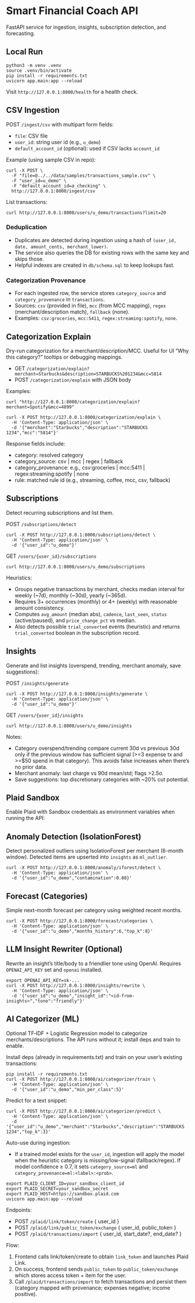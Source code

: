 # Smart Financial Coach API

FastAPI service for ingestion, insights, subscription detection, and forecasting.

## Local Run

```
python3 -m venv .venv
source .venv/bin/activate
pip install -r requirements.txt
uvicorn app.main:app --reload
```

Visit `http://127.0.0.1:8000/health` for a health check.

## CSV Ingestion

POST `/ingest/csv` with multipart form fields:

- `file`: CSV file
- `user_id`: string user id (e.g., `u_demo`)
- `default_account_id` (optional): used if CSV lacks `account_id`

Example (using sample CSV in repo):

```
curl -X POST \
  -F "file=@../../data/samples/transactions_sample.csv" \
  -F "user_id=u_demo" \
  -F "default_account_id=a_checking" \
  http://127.0.0.1:8000/ingest/csv
```

List transactions:

```
curl http://127.0.0.1:8000/users/u_demo/transactions?limit=20
```

### Deduplication

- Duplicates are detected during ingestion using a hash of `(user_id, date, amount_cents, merchant_lower)`.
- The service also queries the DB for existing rows with the same key and skips those.
- Helpful indexes are created in `db/schema.sql` to keep lookups fast.

### Categorization Provenance

- For each ingested row, the service stores `category_source` and `category_provenance` in `transactions`.
- Sources: `csv` (provided in file), `mcc` (from MCC mapping), `regex` (merchant/description match), `fallback` (none).
- Examples: `csv:groceries`, `mcc:5411`, `regex:streaming:spotify`, `none`.

## Categorization Explain

Dry-run categorization for a merchant/description/MCC. Useful for UI “Why this category?” tooltips or debugging mappings.

- GET `/categorization/explain?merchant=Starbucks&description=STARBUCKS%201234&mcc=5814`
- POST `/categorization/explain` with JSON body

Examples:

```
curl "http://127.0.0.1:8000/categorization/explain?merchant=Spotify&mcc=4899"

curl -X POST http://127.0.0.1:8000/categorization/explain \
  -H 'Content-Type: application/json' \
  -d '{"merchant":"Starbucks","description":"STARBUCKS 1234","mcc":"5814"}'
```

Response fields include:

- category: resolved category
- category_source: csv | mcc | regex | fallback
- category_provenance: e.g., csv:groceries | mcc:5411 | regex:streaming:spotify | none
- rule: matched rule id (e.g., streaming, coffee, mcc, csv, fallback)

## Subscriptions

Detect recurring subscriptions and list them.

POST `/subscriptions/detect`

```
curl -X POST http://127.0.0.1:8000/subscriptions/detect \
  -H 'Content-Type: application/json' \
  -d '{"user_id":"u_demo"}'
```

GET `/users/{user_id}/subscriptions`

```
curl http://127.0.0.1:8000/users/u_demo/subscriptions
```

Heuristics:

- Groups negative transactions by merchant, checks median interval for weekly (~7d), monthly (~30d), yearly (~365d).
- Requires 3+ occurrences (monthly) or 4+ (weekly) with reasonable amount consistency.
- Computes `avg_amount` (median abs), `cadence`, `last_seen`, `status` (active/paused), and `price_change_pct` vs median.
- Also detects possible `trial_converted` events (heuristic) and returns `trial_converted` boolean in the subscription record.

## Insights

Generate and list insights (overspend, trending, merchant anomaly, save suggestions):

POST `/insights/generate`

```
curl -X POST http://127.0.0.1:8000/insights/generate \
  -H 'Content-Type: application/json' \
  -d '{"user_id":"u_demo"}'
```

GET `/users/{user_id}/insights`

```
curl http://127.0.0.1:8000/users/u_demo/insights
```

Notes:

- Category overspend/trending compare current 30d vs previous 30d only if the previous window has sufficient signal (>=3 expense tx and >=$50 spend in that category). This avoids false increases when there’s no prior data.
- Merchant anomaly: last charge vs 90d mean/std; flags >2.5σ.
- Save suggestions: top discretionary categories with ~20% cut potential.

## Plaid Sandbox

Enable Plaid with Sandbox credentials as environment variables when running the API:

## Anomaly Detection (IsolationForest)

Detect personalized outliers using IsolationForest per merchant (6-month window). Detected items are upserted into `insights` as `ml_outlier`.

```
curl -X POST http://127.0.0.1:8000/anomaly/iforest/detect \
  -H 'Content-Type: application/json' \
  -d '{"user_id":"u_demo","contamination":0.08}'
```

## Forecast (Categories)

Simple next-month forecast per category using weighted recent months.

```
curl -X POST http://127.0.0.1:8000/forecast/categories \
  -H 'Content-Type: application/json' \
  -d '{"user_id":"u_demo","months_history":6,"top_k":8}'
```

## LLM Insight Rewriter (Optional)

Rewrite an insight’s title/body to a friendlier tone using OpenAI. Requires `OPENAI_API_KEY` set and `openai` installed.

```
export OPENAI_API_KEY=sk-...
curl -X POST http://127.0.0.1:8000/insights/rewrite \
  -H 'Content-Type: application/json' \
  -d '{"user_id":"u_demo","insight_id":"<id-from-insights>","tone":"friendly"}'
```

## AI Categorizer (ML)

Optional TF‑IDF + Logistic Regression model to categorize merchants/descriptions. The API runs without it; install deps and train to enable.

Install deps (already in requirements.txt) and train on your user’s existing transactions:

```
pip install -r requirements.txt
curl -X POST http://127.0.0.1:8000/ai/categorizer/train \
  -H 'Content-Type: application/json' \
  -d '{"user_id":"u_demo","min_per_class":5}'
```

Predict for a text snippet:

```
curl -X POST http://127.0.0.1:8000/ai/categorizer/predict \
  -H 'Content-Type: application/json' \
  -d '{"user_id":"u_demo","merchant":"Starbucks","description":"STARBUCKS 1234","top_k":3}'
```

Auto-use during ingestion:

- If a trained model exists for the `user_id`, ingestion will apply the model when the heuristic category is missing/low-signal (fallback/regex). If model confidence ≥ 0.7, it sets `category_source=ml` and `category_provenance=ml:<label>:<prob>`.

```
export PLAID_CLIENT_ID=your_sandbox_client_id
export PLAID_SECRET=your_sandbox_secret
export PLAID_HOST=https://sandbox.plaid.com
uvicorn app.main:app --reload
```

Endpoints:

- POST `/plaid/link/token/create` { user_id }
- POST `/plaid/link/public_token/exchange` { user_id, public_token }
- POST `/plaid/transactions/import` { user_id, start_date?, end_date? }

Flow:

1. Frontend calls link/token/create to obtain `link_token` and launches Plaid Link.
2. On success, frontend sends `public_token` to `public_token/exchange` which stores access token + item for the user.
3. Call `/plaid/transactions/import` to fetch transactions and persist them (category mapped with provenance; expenses negative; income positive).
